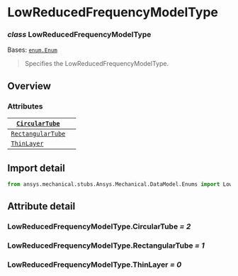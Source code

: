<a id="lowreducedfrequencymodeltype"></a>

# LowReducedFrequencyModelType

<a id="LowReducedFrequencyModelType"></a>

### *class* LowReducedFrequencyModelType

Bases: [`enum.Enum`](https://docs.python.org/3/library/enum.html#enum.Enum)

> Specifies the LowReducedFrequencyModelType.

> <!-- !! processed by numpydoc !! -->

<a id="overview"></a>

## Overview

### Attributes

| [`CircularTube`](#LowReducedFrequencyModelType.CircularTube)       |    |
|--------------------------------------------------------------------|----|
| [`RectangularTube`](#LowReducedFrequencyModelType.RectangularTube) |    |
| [`ThinLayer`](#LowReducedFrequencyModelType.ThinLayer)             |    |

<a id="import-detail"></a>

## Import detail

```python
from ansys.mechanical.stubs.Ansys.Mechanical.DataModel.Enums import LowReducedFrequencyModelType
```

<a id="attribute-detail"></a>

## Attribute detail

<a id="LowReducedFrequencyModelType.CircularTube"></a>

### LowReducedFrequencyModelType.CircularTube *= 2*

<a id="LowReducedFrequencyModelType.RectangularTube"></a>

### LowReducedFrequencyModelType.RectangularTube *= 1*

<a id="LowReducedFrequencyModelType.ThinLayer"></a>

### LowReducedFrequencyModelType.ThinLayer *= 0*
